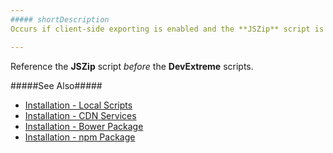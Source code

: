 ```yaml
---
##### shortDescription
Occurs if client-side exporting is enabled and the **JSZip** script is referenced after the **DevExtreme** scripts or not referenced at all.

---
```

Reference the **JSZip** script *before* the **DevExtreme** scripts.

#####See Also#####
- [Installation - Local Scripts](/concepts/00%20Getting%20Started/01%20Installation/10%20Local%20Scripts.md '/Documentation/Guide/Getting_Started/Installation/Local_Scripts/')
- [Installation - CDN Services](/concepts/00%20Getting%20Started/01%20Installation/05%20CDN%20Services '/Documentation/Guide/Getting_Started/Installation/CDN_Services/')
- [Installation - Bower Package](/concepts/00%20Getting%20Started/01%20Installation/15%20Bower%20Package.md '/Documentation/Guide/Getting_Started/Installation/Bower_Package/')
- [Installation - npm Package](/concepts/00%20Getting%20Started/01%20Installation/01%20npm%20Package '/Documentation/Guide/Getting_Started/Installation/npm_Package/')